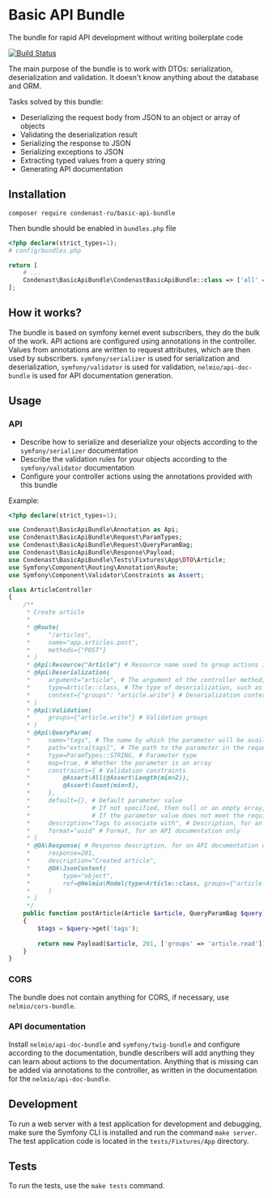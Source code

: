 # Basic API Bundle
The bundle for rapid API development without writing boilerplate code

[![Build Status](https://travis-ci.com/CondeNastDigitalRU/BasicApiBundle.svg?branch=master)](https://travis-ci.com/CondeNastDigitalRU/BasicApiBundle)

The main purpose of the bundle is to work with DTOs: serialization, deserialization and validation.
It doesn't know anything about the database and ORM.

Tasks solved by this bundle:
* Deserializing the request body from JSON to an object or array of objects
* Validating the deserialization result
* Serializing the response to JSON
* Serializing exceptions to JSON
* Extracting typed values from a query string
* Generating API documentation

## Installation
```shell script
composer require condenast-ru/basic-api-bundle
```

Then bundle should be enabled in `bundles.php` file

```php
<?php declare(strict_types=1);
# config/bundles.php

return [
    # ...
    Condenast\BasicApiBundle\CondenastBasicApiBundle::class => ['all' => true],
];
```

## How it works?
The bundle is based on symfony kernel event subscribers, they do the bulk of the work.
API actions are configured using annotations in the controller.
Values from annotations are written to request attributes, which are then used by subscribers.
`symfony/serializer` is used for serialization and deserialization,
`symfony/validator` is used for validation,
`nelmio/api-doc-bundle` is used for API documentation generation.

## Usage
### API
* Describe how to serialize and deserialize your objects according to the `symfony/serializer` documentation
* Describe the validation rules for your objects according to the `symfony/validator` documentation
* Configure your controller actions using the annotations provided with this bundle  

Example:

```php
<?php declare(strict_types=1);

use Condenast\BasicApiBundle\Annotation as Api;
use Condenast\BasicApiBundle\Request\ParamTypes;
use Condenast\BasicApiBundle\Request\QueryParamBag;
use Condenast\BasicApiBundle\Response\Payload;
use Condenast\BasicApiBundle\Tests\Fixtures\App\DTO\Article;
use Symfony\Component\Routing\Annotation\Route;
use Symfony\Component\Validator\Constraints as Assert;

class ArticleController
{
    /**
     * Create article
     *
     * @Route(
     *     "/articles",
     *     name="app.articles.post",
     *     methods={"POST"}
     * )
     * @Api\Resource("Article") # Resource name used to group actions in API documentation
     * @Api\Deserialization(
     *     argument="article", # The argument of the controller method, the result of deserialization will be passed there
     *     type=Article::class, # The type of deserialization, such as Article or Article [] for an array of articles
     *     context={"groups": "article.write"} # Deserialization context
     * )
     * @Api\Validation(
     *     groups={"article.write"} # Validation groups
     * )
     * @Api\QueryParam(
     *     name="tags", # The name by which the parameter will be available in the QueryParamBag
     *     path="extra[tags]", # The path to the parameter in the request, if not specified, will be equal to the name.
     *     type=ParamTypes::STRING, # Parameter type
     *     map=true, # Whether the parameter is an array
     *     constraints={ # Validation constraints
     *         @Assert\All(@Assert\Length(min=2)),
     *         @Assert\Count(min=5),
     *     },
     *     default={}, # Default parameter value
     *                 # If not specified, then null or an empty array, depending on whether the parameter is declared as an array
     *                 # If the parameter value does not meet the requirements, the default value will be returned
     *     description="Tags to associate with", # Description, for an API documentation only
     *     format="uuid" # Format, for an API documentation only
     * )
     * @OA\Response( # Response description, for an API documentation only
     *     response=201,
     *     description="Created article",
     *     @OA\JsonContent(
     *         type="object",
     *         ref=@Nelmio\Model(type=Article::class, groups={"article.read"})
     *     )
     * )
     */
    public function postArticle(Article $article, QueryParamBag $query): Payload
    {
        $tags = $query->get('tags');
    
        return new Payload($article, 201, ['groups' => 'article.read']);
    }
}
```
### CORS
The bundle does not contain anything for CORS, if necessary, use `nelmio/cors-bundle`.

### API documentation
Install `nelmio/api-doc-bundle` and `symfony/twig-bundle` and configure according to the documentation,
bundle describers will add anything they can learn about actions to the documentation.
Anything that is missing can be added via annotations to the controller, as written in the documentation
for the `nelmio/api-doc-bundle`.

## Development
To run a web server with a test application for development and debugging, make sure the Symfony CLI is installed
and run the command `make server`.
The test application code is located in the `tests/Fixtures/App` directory.

## Tests
To run the tests, use the `make tests` command.

